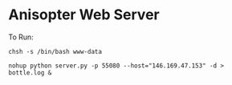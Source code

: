 Anisopter Web Server
====================

To Run:

    chsh -s /bin/bash www-data

<!-- language:lang-bash -->

    nohup python server.py -p 55080 --host="146.169.47.153" -d > bottle.log &
